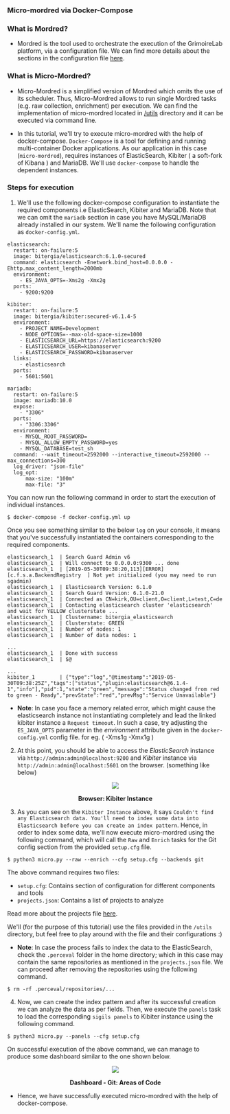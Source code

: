 ### Micro-mordred via Docker-Compose

### What is Mordred?

- Mordred is the tool used to orchestrate the execution of the GrimoireLab platform, via a configuration file. We can find more details about the sections in the configuration file [here](https://github.com/chaoss/grimoirelab-sirmordred#setupcfg). 

### What is Micro-Mordred?

- Micro-Mordred is a simplified version of Mordred which omits the use of its scheduler. Thus, Micro-Mordred allows to run single Mordred tasks (e.g. raw collection, enrichment) per execution. We can find the implementation of micro-mordred located in [/utils](https://github.com/chaoss/grimoirelab-sirmordred/tree/master/utils/micro.py) directory and it can be executed via command line.


- In this tutorial, we'll try to execute micro-mordred with the help of docker-compose. `Docker-Compose` is a tool for defining and running multi-container Docker applications. As our application in this case (`micro-mordred`), requires instances of ElasticSearch, Kibiter ( a soft-fork of Kibana ) and MariaDB. We'll use `docker-compose` to handle the dependent instances.


### Steps for execution

1. We'll use the following docker-compose configuration to instantiate the required components i.e ElasticSearch, Kibiter and MariaDB. Note that we can omit the `mariadb` section in case you have MySQL/MariaDB already installed in our system. We'll name the following configuration as `docker-config.yml`.

```
elasticsearch:
  restart: on-failure:5
  image: bitergia/elasticsearch:6.1.0-secured
  command: elasticsearch -Enetwork.bind_host=0.0.0.0 -Ehttp.max_content_length=2000mb
  environment:
    - ES_JAVA_OPTS=-Xms2g -Xmx2g
  ports:
    - 9200:9200

kibiter:
  restart: on-failure:5
  image: bitergia/kibiter:secured-v6.1.4-5
  environment:
    - PROJECT_NAME=Development
    - NODE_OPTIONS=--max-old-space-size=1000
    - ELASTICSEARCH_URL=https://elasticsearch:9200
    - ELASTICSEARCH_USER=kibanaserver
    - ELASTICSEARCH_PASSWORD=kibanaserver
  links:
    - elasticsearch
  ports:
    - 5601:5601
    
mariadb:
  restart: on-failure:5
  image: mariadb:10.0
  expose:
    - "3306"
  ports:
    - "3306:3306"
  environment:
    - MYSQL_ROOT_PASSWORD=
    - MYSQL_ALLOW_EMPTY_PASSWORD=yes
    - MYSQL_DATABASE=test_sh
  command: --wait_timeout=2592000 --interactive_timeout=2592000 --max_connections=300
  log_driver: "json-file"
  log_opt:
      max-size: "100m"
      max-file: "3"
```

You can now run the following command in order to start the execution of individual instances.

```
$ docker-compose -f docker-config.yml up
```

Once you see something similar to the below `log` on your console, it means that you've successfully instantiated the containers corresponding to the required components.

```
elasticsearch_1  | Search Guard Admin v6
elasticsearch_1  | Will connect to 0.0.0.0:9300 ... done
elasticsearch_1  | [2019-05-30T09:38:20,113][ERROR][c.f.s.a.BackendRegistry  ] Not yet initialized (you may need to run sgadmin)
elasticsearch_1  | Elasticsearch Version: 6.1.0
elasticsearch_1  | Search Guard Version: 6.1.0-21.0
elasticsearch_1  | Connected as CN=kirk,OU=client,O=client,L=test,C=de
elasticsearch_1  | Contacting elasticsearch cluster 'elasticsearch' and wait for YELLOW clusterstate ...
elasticsearch_1  | Clustername: bitergia_elasticsearch
elasticsearch_1  | Clusterstate: GREEN
elasticsearch_1  | Number of nodes: 1
elasticsearch_1  | Number of data nodes: 1

...
elasticsearch_1  | Done with success
elasticsearch_1  | $@

...
kibiter_1        | {"type":"log","@timestamp":"2019-05-30T09:38:25Z","tags":["status","plugin:elasticsearch@6.1.4-1","info"],"pid":1,"state":"green","message":"Status changed from red to green - Ready","prevState":"red","prevMsg":"Service Unavailable"}
```

- **Note**: In case you face a memory related error, which might cause the elasticsearch instance not instantiating completely and lead the linked kibiter instance a `Request timeout`. In such a case, try adjusting the `ES_JAVA_OPTS` parameter in the *environment* attribute given in the `docker-config.yml` config file. for eg. ( -Xms1g -Xmx1g )

2. At this point, you should be able to access the *ElasticSearch* instance via `http://admin:admin@localhost:9200` and *Kibiter* instance via `http://admin:admin@localhost:5601` on the browser. (something like below)


<div align="center">
    <img src="https://i.imgur.com/Czunlpr.png">
    <br>
    <p><b>Browser: Kibiter Instance</b></p>
</div>

3. As you can see on the `Kibiter Instance` above, it says `Couldn't find any Elasticsearch data. You'll need to index some data into Elasticsearch before you can create an index pattern`. Hence, in order to index some data, we'll now execute micro-mordred using the following command, which will call the `Raw` and `Enrich` tasks for the Git config section from the provided `setup.cfg` file.

```
$ python3 micro.py --raw --enrich --cfg setup.cfg --backends git
```

The above command requires two files:
  - `setup.cfg`: Contains section of configuration for different components and tools
  - `projects.json`: Contains a list of projects to analyze

Read more about the projects file [here](https://github.com/chaoss/grimoirelab-tutorial/blob/master/sirmordred/projects.md).

We'll (for the purpose of this tutorial) use the files provided in the `/utils` directory, but feel free to play around with the file and their configurations :)

- **Note**: In case the process fails to index the data to the ElasticSearch, check the `.perceval` folder in the home directory; which in this case may contain the same repositories as mentioned in the `projects.json` file. We can proceed after removing the repositories using the following command.

```
$ rm -rf .perceval/repositories/...
```

4. Now, we can create the index pattern and after its successful creation we can analyze the data as per fields. Then, we execute the `panels` task to load the corresponding `sigils panels` to Kibiter instance using the following command.

```
$ python3 micro.py --panels --cfg setup.cfg
```

On successful execution of the above command, we can manage to produce some dashboard similar to the one shown below.

<div align="center">
    <img src="https://i.imgur.com/Of09Voi.png">
    <br>
    <p><b>Dashboard - Git: Areas of Code </b></p>
</div>

- Hence, we have successfully executed micro-mordred with the help of docker-compose.
